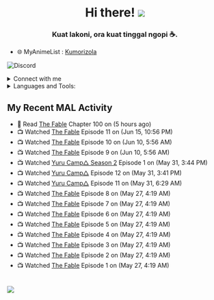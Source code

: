 <h1 align="center">Hi there! <img src="https://media.giphy.com/media/hvRJCLFzcasrR4ia7z/giphy.gif" width="25px"> </h1>
<h3 align="center">Kuat lakoni, ora kuat tinggal ngopi ☕.</h3>

- 🌐 MyAnimeList : [Kumorizola](https://myanimelist.net/animelist/Kumorizola)

![Discord](https://discord.c99.nl/widget/theme-3/761213268009943051.png)
<details>
      <summary>Connect with me</summary>
    <p align="left">
        <a href="https://www.instagram.com/kumorizola/" target="blank"><img align="center"
                src="https://raw.githubusercontent.com/rahuldkjain/github-profile-readme-generator/master/src/images/icons/Social/instagram.svg"
                alt="kumorizola" height="30" width="40" /></a>
        <a href="https://discord.com" target="blank"><img align="center"
                src="https://raw.githubusercontent.com/rahuldkjain/github-profile-readme-generator/master/src/images/icons/Social/discord.svg"
                alt="Kumori#5882" height="30" width="40" /></a>
    </p>
</details>

<details>
    <summary align="left">Languages and Tools:</summary>
<p align="left">
      <a href="https://www.w3schools.com/css/" target="_blank">
        <img src="https://raw.githubusercontent.com/devicons/devicon/master/icons/css3/css3-original-wordmark.svg"
            alt="css3" width="40" height="40" /> </a> <a href="https://www.w3.org/html/" target="_blank"> <img
            src="https://raw.githubusercontent.com/devicons/devicon/master/icons/html5/html5-original-wordmark.svg"
            alt="html5" width="40" height="40" /> </a> <a href="https://www.java.com" target="_blank"> <img
            src="https://raw.githubusercontent.com/devicons/devicon/master/icons/java/java-original.svg" alt="java"
            width="40" height="40" /> </a> <a href="https://developer.mozilla.org/en-US/docs/Web/JavaScript"
            target="_blank"> <img
            src="https://raw.githubusercontent.com/devicons/devicon/master/icons/javascript/javascript-original.svg"
            alt="javascript" width="40" height="40" /> </a> <a href="https://nodejs.org" target="_blank"> <img
            src="https://raw.githubusercontent.com/devicons/devicon/master/icons/nodejs/nodejs-original-wordmark.svg"
            alt="nodejs" width="40" height="40" /> </a> <a href="https://www.python.org" target="_blank"> <img
            src="https://raw.githubusercontent.com/devicons/devicon/master/icons/python/python-original.svg"
            alt="python" width="40" height="40" /> </a> <a href="https://www.typescriptlang.org/" target="_blank"> <img
            src="https://raw.githubusercontent.com/devicons/devicon/master/icons/typescript/typescript-original.svg" 
            alt="typescript" width="40" height="40" /> </a> <a href="https://www.photoshop.com/en" target="_blank"> <img
            src="https://upload.wikimedia.org/wikipedia/commons/a/af/Adobe_Photoshop_CC_icon.svg" alt="photoshop" width="40" height="40"/> </a>
            <a href="https://www.adobe.com/products/premiere.html" target="_blank"> <img
            src="https://upload.wikimedia.org/wikipedia/commons/4/40/Adobe_Premiere_Pro_CC_icon.svg" alt="Premiere pro" width="40" height="40"/> </a>
            <a href="https://www.adobe.com/in/products/illustrator.html" target="_blank"> <img 
            src="https://upload.wikimedia.org/wikipedia/commons/f/fb/Adobe_Illustrator_CC_icon.svg" alt="illustrator" width="40" height="40"/> </a>
      
 </details>
 
 <h2> My Recent MAL Activity</h2>
<!-- MAL_ACTIVITY:start -->

- 📖 Read [The Fable](https://MyAnimeList.net/manga.php?id=87844) Chapter 100 on (5 hours ago)
- 📺 Watched [The Fable](https://MyAnimeList.net/anime.php?id=55911) Episode 11 on (Jun 15, 10:56 PM)
- 📺 Watched [The Fable](https://MyAnimeList.net/anime.php?id=55911) Episode 10 on (Jun 10, 5:56 AM)
- 📺 Watched [The Fable](https://MyAnimeList.net/anime.php?id=55911) Episode 9 on (Jun 10, 5:56 AM)
- 📺 Watched [Yuru Camp△ Season 2](https://MyAnimeList.net/anime.php?id=38474) Episode 1 on (May 31, 3:44 PM)
- 📺 Watched [Yuru Camp△](https://MyAnimeList.net/anime.php?id=34798) Episode 12 on (May 31, 3:41 PM)
- 📺 Watched [Yuru Camp△](https://MyAnimeList.net/anime.php?id=34798) Episode 11 on (May 31, 6:29 AM)
- 📺 Watched [The Fable](https://MyAnimeList.net/anime.php?id=55911) Episode 8 on (May 27, 4:19 AM)
- 📺 Watched [The Fable](https://MyAnimeList.net/anime.php?id=55911) Episode 7 on (May 27, 4:19 AM)
- 📺 Watched [The Fable](https://MyAnimeList.net/anime.php?id=55911) Episode 6 on (May 27, 4:19 AM)
- 📺 Watched [The Fable](https://MyAnimeList.net/anime.php?id=55911) Episode 5 on (May 27, 4:19 AM)
- 📺 Watched [The Fable](https://MyAnimeList.net/anime.php?id=55911) Episode 4 on (May 27, 4:19 AM)
- 📺 Watched [The Fable](https://MyAnimeList.net/anime.php?id=55911) Episode 3 on (May 27, 4:19 AM)
- 📺 Watched [The Fable](https://MyAnimeList.net/anime.php?id=55911) Episode 2 on (May 27, 4:19 AM)
- 📺 Watched [The Fable](https://MyAnimeList.net/anime.php?id=55911) Episode 1 on (May 27, 4:19 AM)

<!-- MAL_ACTIVITY:end -->

  
<h2 align="left"> <img src="https://media.discordapp.net/attachments/918405470073520168/919220018355523584/ezgif.com-gif-maker_1.gif">
